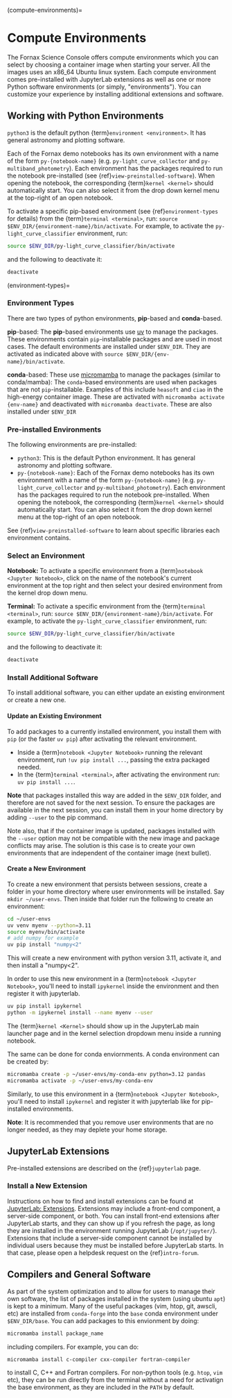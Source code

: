 (compute-environments)=
# Compute Environments

The Fornax Science Console offers compute environments which you can select by choosing a container image when starting your server. All the images uses an x86_64 Ubuntu linux system.
Each compute environment comes pre-installed with JupyterLab extensions as well as one or more Python software environments (or simply, "environments").
You can customize your experience by installing additional extensions and software.

## Working with Python Environments

`python3` is the default python {term}`environment <environment>`.
It has general astronomy and plotting software.

Each of the Fornax demo notebooks has its own environment with a name of the form `py-{notebook-name}` (e.g. `py-light_curve_collector` and `py-multiband_photometry`).
Each environment has the packages required to run the notebook pre-installed (see {ref}`view-preinstalled-software`).
When opening the notebook, the corresponding {term}`kernel <kernel>` should automatically start.
You can also select it from the drop down kernel menu at the top-right of an open notebook.

To activate a specific pip-based environment (see {ref}`environment-types` for details) from the {term}`terminal <terminal>`, run: `source $ENV_DIR/{environment-name}/bin/activate`.
For example, to activate the `py-light_curve_classifier` environment, run:

```sh
source $ENV_DIR/py-light_curve_classifier/bin/activate
```

and the following to deactivate it:

```sh
deactivate
```
(environment-types)=
### Environment Types

There are two types of python environments, **pip**-based and **conda**-based.

**pip**-based:
The **pip**-based environments use [uv](https://docs.astral.sh/uv/) to manage the packages.
These environments contain `pip`-installable packages and are used in most cases.
The default environments are installed under `$ENV_DIR`.
They are activated as indicated above with `source $ENV_DIR/{env-name}/bin/activate`.

**conda**-based:
These use [micromamba](https://mamba.readthedocs.io/en/latest/user_guide/micromamba.html) to manage the packages (similar to conda/mamba):
The `conda`-based environments are used when packages that are not `pip`-installable.
Examples of this include `heasoft` and `ciao` in the high-energy container image.
These are activated with `micromamba activate {env-name}` and deactivated with `micromamba deactivate`.
These are also installed under `$ENV_DIR`

### Pre-installed Environments

The following environments are pre-installed:

-   `python3`: This is the default Python environment.
    It has general astronomy and plotting software.
-   `py-{notebook-name}`: Each of the Fornax demo notebooks has its own environment with a name of the form `py-{notebook-name}` (e.g. `py-light_curve_collector` and `py-multiband_photometry`).
    Each environment has the packages required to run the notebook pre-installed.
    When opening the notebook, the corresponding {term}`kernel <kernel>` should automatically start.
    You can also select it from the drop down kernel menu at the top-right of an open notebook.

See {ref}`view-preinstalled-software` to learn about specific libraries each environment contains.

### Select an Environment

**Notebook:** To activate a specific environment from a {term}`notebook <Jupyter Notebook>`, click on the name of the notebook's current environment at the top right and then select your desired environment from the kernel drop down menu.

**Terminal:** To activate a specific environment from the {term}`terminal <terminal>`, run: `source $ENV_DIR/{environment-name}/bin/activate`.
For example, to activate the `py-light_curve_classifier` environment, run:

```sh
source $ENV_DIR/py-light_curve_classifier/bin/activate
```

and the following to deactivate it:

```sh
deactivate
```

### Install Additional Software

To install additional software, you can either update an existing environment or create a new one.

#### Update an Existing Environment

To add packages to a currently installed environment, you install them with `pip` (or the faster `uv pip`) after activating the relevant environment.

-   Inside a {term}`notebook <Jupyter Notebook>` running the relevant environment, run `!uv pip install ...`, passing the extra packaged needed.
-   In the {term}`terminal <terminal>`, after activating the environment run: `uv pip install ...`.

**Note** that packages installed this way are added in the `$ENV_DIR` folder, and therefore are not saved for the next session.
To ensure the packages are available in the next session, you can install them in your home directory by adding `--user` to the pip command.

Note also, that if the container image is updated, packages installed with the `--user` option may not be compatible with the new image and package conflicts may arise.
The solution is this case is to create your own environments that are independent of the container image (next bullet).

#### Create a New Environment

To create a new environment that persists between sessions, create a folder in your home directory where user environments will be installed.
Say `mkdir ~/user-envs`.
Then inside that folder run the following to create an environment:

```sh
cd ~/user-envs
uv venv myenv --python=3.11
source myenv/bin/activate
# add numpy for example
uv pip install "numpy<2"
```

This will create a new environment with python version 3.11, activate it, and then install a "numpy<2".

In order to use this new environment in a {term}`notebook <Jupyter Notebook>`, you'll need to install `ipykernel` inside the environment and then register it with jupyterlab.

```sh
uv pip install ipykernel
python -m ipykernel install --name myenv --user
```

The {term}`kernel <Kernel>` should show up in the JupyterLab main launcher page and in the kernel selection dropdown menu inside a running notebook.

The same can be done for conda enviornments. A conda environment can be created by:

```sh
micromamba create -p ~/user-envs/my-conda-env python=3.12 pandas
micromamba activate -p ~/user-envs/my-conda-env
```

Similarly, to use this environment in a {term}`notebook <Jupyter Notebook>`, you'll need to install `ipykernel` and register it with jupyterlab like for pip-installed environments.

**Note**: It is recommended that you remove user environments that are no longer needed, as they may deplete your home storage.

## JupyterLab Extensions

Pre-installed extensions are described on the {ref}`jupyterlab` page.

### Install a New Extension

Instructions on how to find and install extensions can be found at [JupyterLab: Extensions](https://jupyterlab.readthedocs.io/en/stable/user/extensions.html).
Extensions may include a front-end component, a server-side component, or both.
You can install front-end extensions after JupyterLab starts, and they can show up if you refresh the page, as long they are installed in the environment running JupyterLab (`/opt/jupyter/`).
Extensions that include a server-side component cannot be installed by individual users because they must be installed before JupyterLab starts.
In that case, please open a helpdesk request on the {ref}`intro-forum`.

## Compilers and General Software
As part of the system optimization and to allow for users to manage their own software,
the list of packages installed in the system (using ubuntu `apt`) is kept to a minimum.
Many of the useful packages (vim, htop, git, awscli, etc) are installed from `conda-forge`
into the `base` conda environment under `$ENV_DIR/base`. You can add packages to this envionment
by doing:
```sh
micromamba install package_name
```
including compilers. For example, you can do:
```sh
micromamba install c-compiler cxx-compiler fortran-compiler
```
to install C, C++ and Fortran compilers. For non-python tools (e.g. `htop`, `vim` etc),
they can be run directly from the terminal without a need for activatign the base
environment, as they are included in the `PATH` by default.
